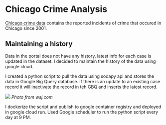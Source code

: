 # Chicago Crime Analysis


[Chicago crime data](https://data.cityofchicago.org/Public-Safety/Crimes-2001-to-Present/ijzp-q8t2) contains the reported incidents of crime that occured in Chicago since 2001.

## Maintaining a history
Data in the portal does not have any history, latest info for each case is updated in the dataset. I decided to maintain the history of the data using google cloud.

I created a python script to pull the data using sodapy api and stores the data in Google Big Query database. if there is an update to an existing case record it will inactivate the record in teh GBQ and inserts the latest record.

![](https://si.wsj.net/public/resources/images/BN-XJ808_CARJAC_P_20180208130657.jpg)
*Photo from wsj.com*

I dockerize the script and publish to google container registry and deployed in google cloud run. Used Google scheduler to run the python script every day at 9 PM. 

